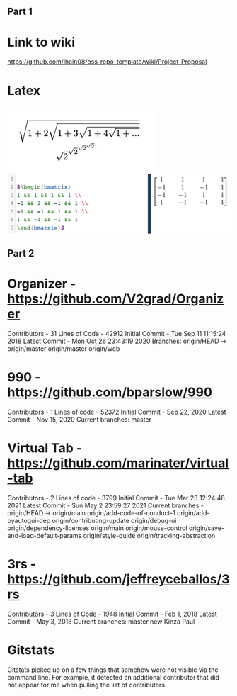 ## Part 1
# Link to wiki
https://github.com/lhain08/oss-repo-template/wiki/Project-Proposal

# Latex
![equations](equations.png)
![hadamard](Hadamard.png)

## Part 2
# Organizer - https://github.com/V2grad/Organizer
Contributors - 31
Lines of Code - 42912
Initial Commit - Tue Sep 11 11:15:24 2018
Latest Commit - Mon Oct 26 23:43:19 2020
Branches:
  origin/HEAD -> origin/master
  origin/master
  origin/web

# 990 - https://github.com/bparslow/990
Contributors - 1
Lines of code - 52372
Initial Commit - Sep 22, 2020
Latest Commit - Nov 15, 2020
Current branches:
  master

# Virtual Tab - https://github.com/marinater/virtual-tab
Contributors - 2
Lines of code - 3799
Initial Commit - Tue Mar 23 12:24:48 2021
Latest Commit - Sun May 2 23:59:27 2021
Current branches - 
  origin/HEAD -> origin/main
  origin/add-code-of-conduct-1
  origin/add-pyautogui-dep
  origin/contributing-update
  origin/debug-ui
  origin/dependency-licenses
  origin/main
  origin/mouse-control
  origin/save-and-load-default-params
  origin/style-guide
  origin/tracking-abstraction

# 3rs - https://github.com/jeffreyceballos/3rs
Contributors - 3
Lines of Code - 1948
Initial Commit - Feb 1, 2018
Latest Commit - May 3, 2018
Current branches:
  master
  new
  Kinza
  Paul

# Gitstats
Gitstats picked up on a few things that somehow were not visible via the command line. For example, it detected an additional contributor that did not appear for me when pulling the list of contributors.
